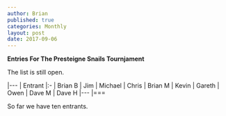 ```yaml
---
author: Brian
published: true
categories: Monthly
layout: post
date: 2017-09-06
---
```


**Entries For The Presteigne Snails Tournjament**

The list is still open.

|---
| Entrant
|:-
| Brian B
| Jim
| Michael
| Chris
| Brian M
| Kevin
| Gareth
| Owen
| Dave M
| Dave H
|---
|===

So far we have ten entrants.
